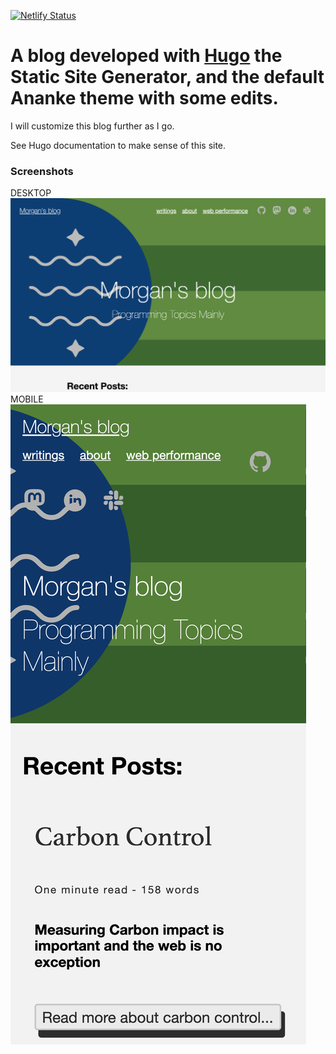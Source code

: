 [![Netlify Status](https://api.netlify.com/api/v1/badges/8b0f8b21-e9d4-4e00-98df-4bc7aea2d1ad/deploy-status)](https://app.netlify.com/sites/vigorous-heyrovsky-327038/deploys)

# A blog developed with [Hugo](https://gohugo.io/) the Static Site Generator, and the default Ananke theme with some edits.

I will customize this blog further as I go. 

See Hugo documentation to make sense of this site.

### Screenshots
DESKTOP
![](/static/desktop.png)
MOBILE
![](/static/mobile.png)